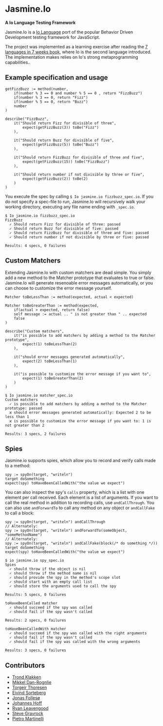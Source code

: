 # Jasmine.Io
**A Io Language Testing Framework**

Jasmine.Io is a [Io Language](http://www.iolanguage.com) port of the popular Behavior Driven Development testing framework for JavaScript.

The project was implemented as a learning exercise after reading the [7 languages in 7 weeks book](http://pragprog.com/book/btlang/seven-languages-in-seven-weeks), where Io is the second language introduced. The implementation makes relies on Io's strong metaprogramming capabilities..

## Example specification and usage ##
```Io
getFizzBuzz := method(number,
	if(number % 3 == 0 and number % 5 == 0 , return "FizzBuzz")
	if(number % 3 == 0, return "Fizz")
	if(number % 5 == 0, return "Buzz")
	number
)

describe("FizzBuzz",
	it("Should return Fizz for divisible of three",
		expect(getFizzBuzz(3)) toBe("Fizz")
	),

	it("Should return Buzz for divisible of five",
		expect(getFizzBuzz(5)) toBe("Buzz")
	),

	it("Should return FizzBuzz for divisible of three and five",
		expect(getFizzBuzz(15)) toBe("FizzBuzz")
	),

	it("Should return number if not divisible by three or five",
		expect(getFizzBuzz(2)) toBe(2)
	)
)
```

You execute the spec by calling ``$ Io jasmine.io fizzbuzz_spec.io``. If you do not specify a spec-file to run, Jasmine.Io will recursively walk your working directory, executing any file name ending with ``_spec.io``.

```
$ Io jasmine.io fizzbuzz_spec.io 
FizzBuzz
  ✓ Should return Fizz for divisible of three: passed
  ✓ Should return Buzz for divisible of five: passed
  ✓ Should return FizzBuzz for divisible of three and five: passed
  ✓ Should return number if not divisible by three or five: passed

Results: 4 specs, 0 failures
```

## Custom Matchers ##
Extending Jasmine.Io with custom matchers are dead simple. You simply add a new method to the Matcher prototype that evaluates to true or false. Jasmine.Io will generate resenoable error messages automatically, or you can choose to customize the error message yourself.

```Io
Matcher toBeLessThan := method(expected, actual < expected)

Matcher toBeGreaterThan := method(expected,
	if(actual > expected, return false)
	self message := actual .. " is not greater than " .. expected
	false
)

describe("Custom matchers",
	it("is possible to add matchers by adding a method to the Matcher prototype",
		expect(1) toBeLessThan(2)		
	),	

	it("should error messages generated automatically",
		expect(2) toBeLessThan(1)
	),

	it("is possible to customize the error message if you want to",
		expect(1) toBeGreaterThan(2)
	)
)
```

```
$ Io jasmine.io matcher_spec.io 
Custom matchers
  ✓ is possible to add matchers by adding a method to the Matcher prototype: passed
  ϰ should error messages generated automatically: Expected 2 to be less than 1
  ϰ is possible to customize the error message if you want to: 1 is not greater than 2

Results: 3 specs, 2 failures
```

## Spies ##
Jasmine.io supports spies, which allow you to record and verify calls made to a method:

```io
spy := spyOn(target, "writeln")
target doSomething
expect(spy) toHaveBeenCalledWith("the value we expect")
```

You can also inspect the spy's `calls` property, which is a list with one element per call received. Each element is a list of arguments. If you want to call the real method in addition to recording calls, use `andCallThrough`. You can also use `andForwardTo` to call any method on any object or `andCallFake` to call a block:

```io
spy := spyOn(target, "writeln") andCallThrough
// Alternately:
spy := spyOn(target, "writeln") andForwardTo(someObject, "someMethodName")
// Alternately:
spy := spyOn(target, "writeln") andCallFake(block(/* do something */))
target doSomething 
expect(spy) toHaveBeenCalledWith("the value we expect")
```

```
$ io jasmine.io spy_spec.io 
Spies
  ✓ should throw if the object is nil
  ✓ should throw if the method name is nil
  ✓ should provide the spy in the method's scope slot
  ✓ should start with an empty call list
  ✓ should store the arguments used to call the spy

Results: 5 specs, 0 failures

toHaveBeenCalled matcher
  ✓ should succeed if the spy was called
  ✓ should fail if the spy wasn't called

Results: 2 specs, 0 failures

toHaveBeenCalledWith matcher
  ✓ should succeed if the spy was called with the right arguments
  ✓ should fail if the spy wasn't called
  ✓ should fail if the spy was called with the wrong arguments

Results: 3 specs, 0 failures
```

## Contributors ##
- [Trond Klakken](https://twitter.com/trondkla)
- [Mikkel Dan-Rognlie](https://twitter.com/mikkelbd/)
- [Torgeir Thoresen](https://twitter.com/torgeir)
- [Eivind Sorteberg](https://twitter.com/sorteberg)
- [Jonas Follesø](https://twitter.com/follesoe)
- [Johannes Hoff](http://johanneshoff.com/)
- [Ryan Leavengood](https://twitter.com/leavengood)
- [Steve Gravrock](https://github.com/sgravrock)
- [Pietro Martinelli](http://javapeanuts.blogspot.no/)
